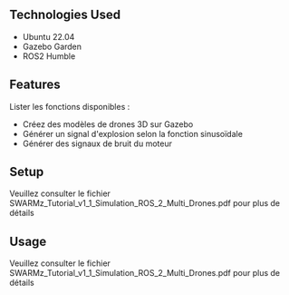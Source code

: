 ## Technologies Used
- Ubuntu 22.04
- Gazebo Garden
- ROS2 Humble


## Features
Lister les fonctions disponibles :
- Créez des modèles de drones 3D sur Gazebo
- Générer un signal d'explosion selon la fonction sinusoïdale
- Générer des signaux de bruit du moteur


## Setup
Veuillez consulter le fichier SWARMz_Tutorial_v1_1_Simulation_ROS_2_Multi_Drones.pdf pour plus de détails


## Usage
Veuillez consulter le fichier SWARMz_Tutorial_v1_1_Simulation_ROS_2_Multi_Drones.pdf pour plus de détails





